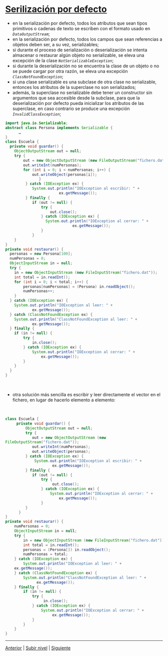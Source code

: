 # [Serilización por defecto](README.md)


* en la serialización por defecto, todos los atributos que sean tipos primitivos o cadenas de texto se escriben con el formato usado en *`DataOutputStream`*;
* en la serialización por defecto, todos los campos que sean referencias a objetos deben ser, a su vez, serializables;
* si durante el proceso de serialización o deserialización se intenta almacenar o restaurar algún objeto no serializable, se eleva una excepción de la clase *`NotSerializableException`*;
* si durante la deserialización no se encuentra la clase de un objeto o no se puede cargar por otra razón, se eleva una excepción *`ClassNotFoundException`*;
* si una clase serializable es una subclase de otra clase no serializable, entonces los atributos de la superclase no son serializados;
* además, la superclase no serializable debe tener un constructor sin argumentos que sea accesible desde la subclase, para que la deserialización por defecto pueda inicializar los atributos de las superclase, en caso contrario se produce una excepción *`InvalidClassException`*;


```java
import java.io.Serializable;
abstract class Persona implements Serializable {
      …
}
class Escuela {
  private void guardar() {
    ObjectOutputStream out = null;
    try {
        out = new ObjectOutputStream (new FileOutputStream("fichero.dat"));
        out.writeInt(numPersonas);
        for (int i = 0; i < numPersonas; i++) {
            out.writeObject(personas[i]);
               }
         } catch (IOException ex) {
            System.out.println("IOException al escribir: " +
                        ex.getMessage());
         } finally {
            if (out != null) {
                try {
                    out.close();
                } catch (IOException ex) {
                  System.out.println("IOException al cerrar: " +
                              ex.getMessage());
                }
            }
    }
}
private void restaurar() {
  personas = new Persona[100];
  numPersonas = 0;
  ObjectInputStream in = null;
  try {
    in = new ObjectInputStream (new FileInputStream("fichero.dat"));
    int total = in.readInt();
    for (int i = 0; i < total; i++) {
        personas[numPersonas] = (Persona) in.readObject();
        numPersonas++;
    }
  } catch (IOException ex) {
    System.out.println("IOException al leer: " +
            ex.getMessage());
  } catch (ClassNotFoundException ex) {
    System.out.println("ClassNotFoundException al leer: " +
            ex.getMessage());
  } finally {
    if (in != null) {
        try {
            in.close();
        } catch (IOException ex) {
            System.out.println("IOException al cerrar: " +
                ex.getMessage());
        }
    }
  }
}
```
<br> 

* otra solución más sencilla es escribir y leer directamente el vector en el fichero, en lugar de hacerlo elemento a elemento:
<br>


```java
class Escuela {
     private void guardar() {
         ObjectOutputStream out = null;
         try {
            out = new ObjectOutputStream (new
FileOutputStream("fichero.dat"));
            out.writeInt(numPersonas);
            out.writeObject(personas);
         } catch (IOException ex) {
             System.out.println("IOException al escribir: " +
                     ex.getMessage());
         } finally {
            if (out != null) {
                try {
                     out.close();
                } catch (IOException ex) {
                    System.out.println("IOException al cerrar: " +
                        ex.getMessage());
                }
         }
      }
}
private void restaurar() {
    numPersonas = 0;
    ObjectInputStream in = null;
    try {
        in = new ObjectInputStream (new FileInputStream("fichero.dat"));
        int total = in.readInt();
        personas = (Persona[]) in.readObject();
        numPersonas = total;
    } catch (IOException ex) {
        System.out.println("IOException al leer: " +
    ex.getMessage());
    } catch (ClassNotFoundException ex) {
        System.out.println("ClassNotFoundException al leer: " +
              ex.getMessage());
    } finally {
        if (in != null) {
            try {
                 in.close();
            } catch (IOException ex) {
                System.out.println("IOException al cerrar: " +
                     ex.getMessage());
            }
        }
    }
}
```

---


[Anterior](../README.md) | [Subir nivel](../README.md) | [Siguiente](../u2customSerialization/README.md)

